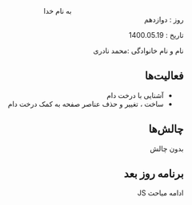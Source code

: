 ﻿<div dir="rtl" align="center">
به نام خدا
</div>
<div dir="rtl" align="right">
روز : دوازدهم

تاریخ : 1400.05.19

نام و نام خانوادگی :محمد نادری

## فعالیت‌ها
- آشنایی با درخت دام
- ساخت ، تغییر و حذف عناصر صفحه به کمک درخت دام


## چالش‌ها
بدون چالش

## برنامه روز بعد
ادامه مباحث JS
</div>